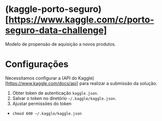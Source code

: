 # (kaggle-porto-seguro)[https://www.kaggle.com/c/porto-seguro-data-challenge]

Modelo de propensão de aquisição a novos produtos.

# Configurações

Necessitamos configurar a (API do Kaggle)[https://www.kaggle.com/docs/api] para realizar a submissão da solução.

1. Obter token de autenticação `kaggle.json`.
2. Salvar o token no diretório `~/.kaggle/kaggle.json`.
3. Ajustar permissões do token
  - `chmod 600 ~/.kaggle/kaggle.json`
